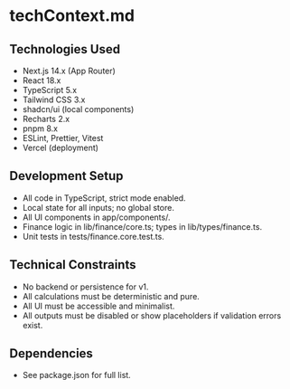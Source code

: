 # techContext.md

## Technologies Used
- Next.js 14.x (App Router)
- React 18.x
- TypeScript 5.x
- Tailwind CSS 3.x
- shadcn/ui (local components)
- Recharts 2.x
- pnpm 8.x
- ESLint, Prettier, Vitest
- Vercel (deployment)

## Development Setup
- All code in TypeScript, strict mode enabled.
- Local state for all inputs; no global store.
- All UI components in app/components/.
- Finance logic in lib/finance/core.ts; types in lib/types/finance.ts.
- Unit tests in tests/finance.core.test.ts.

## Technical Constraints
- No backend or persistence for v1.
- All calculations must be deterministic and pure.
- All UI must be accessible and minimalist.
- All outputs must be disabled or show placeholders if validation errors exist.

## Dependencies
- See package.json for full list.

